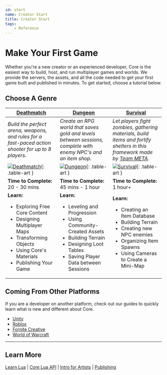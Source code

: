 ```yaml
---
id: start
name: Creator Start
title: Creator Start
tags:
    - Reference
---
```


<style>
    .table-art img {
        width: 200px;
        max-width: none;
        margin-left: auto;
        margin-right: auto;
        display: block;
    }

    .md-typeset table:not([class]) tr td:first-child {
        width: auto;
    }

    table > thead > tr > th:nth-child(3),
    .md-typeset table:not([class]) tr td:nth-child(2) {
        width: 33%;
    }

    .md-typeset table:not([class]) td {
        border-top: none;
    }

    body > div.md-container > main > div > div.md-content > article > div.md-typeset__scrollwrap > div > table > thead > tr > th {
        text-align: center;
    }
</style>

# Make Your First Game

Whether you're a new creator or an experienced developer, Core is the easiest way to build, host, and run multiplayer games and worlds. We provide the servers, the assets, and all the code needed to get your first game built and published in minutes. To get started, choose a tutorial below.

## Choose A Genre

| [Deathmatch](my_first_multiplayer_game.md) | [Dungeon](../tutorials/first_game_rpg.md) | [Survival](../tutorials/survival_tutorial.md) |
| --- | --- | --- |
| *Build the perfect arena, weapons, and rules for a fast-paced action shooter for up to 8 players.* | *Create an RPG world that saves gold and levels between sessions, complete with enemy NPC's and an item shop.* | *Let players fight zombies, gathering materials, build items and fortify shelters in this framework made by [Team META](https://core-team-meta.github.io/).* |
| [![Deathmatch](../img/Start/Deathmatch_Docs.png)](my_first_multiplayer_game.md){: .table-art } | [![Dungeon](../img/Start/DungeonCrawler_Docs.png)](../tutorials/first_game_rpg.md){: .table-art } | [![Survival](../img/Start/Survival_Docs.png)](../tutorials/survival_tutorial.md){: .table-art } |
| **Time to Complete:** 20 - 30 mins   | **Time to Complete:** 45 mins - 1 hour | **Time to Complete:** 1 hour+ |
| **Learn:** <ul><li>Exploring Free Core Content</li><li>Designing Multiplayer Maps</li><li>Transforming Objects</li><li>Using Core's Materials</li><li>Publishing Your Game</li></ul> | **Learn:** <ul><li>Leveling and Progression</li><li>Using Community-Created Assets</li><li>Building Terrain</li><li>Designing Loot Tables</li><li>Saving Player Data between Sessions</li></ul> | **Learn:** <ul><li>Creating an Item Database</li><li>Building Terrain</li><li>Creating new NPC enemies</li><li>Organizing Item Spawns</li><li>Using Cameras to Create a Mini-Map</li></ul> |

## Coming From Other Platforms

If you are a developer on another platform, check out our guides to quickly learn what is new and different about Core.

- [Unity](../other_platforms/unity.md)
- [Roblox](../other_platforms/roblox.md)
- [Fornite Creative](../other_platforms/fortnite_creative.md)
- [World of Warcraft](../other_platforms/world_of_warcraft.md)

---

## Learn More

[Learn Lua](../tutorials/lua_basics_helloworld.md) | [Core Lua API](../api/index.md) | [Intro for Artists](../tutorials/art_reference.md) | [Publishing](publishing.md)

<!-- TODO: Unreal, Minecraft Mods -->
